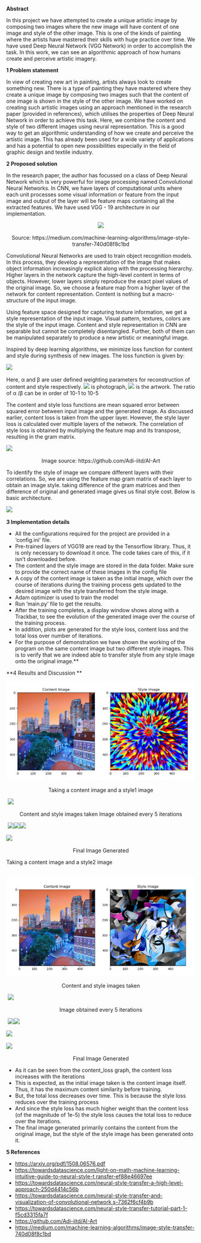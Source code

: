 ﻿**Abstract** 

In this project we have attempted to create a unique artistic image by composing two images where the new image will have content of one image and style of the other image. This is one of the kinds of painting where the artists have mastered their skills with huge practice over time. We have used Deep Neural Network (VGG Network) in order to accomplish the task. In this work, we can see an algorithmic approach of how humans create and perceive artistic imagery. 

**1    Problem statement** 

In view of creating new art in painting, artists always look to create something new. There is a type of painting they have mastered where they create a unique image by composing two  images such that the content of one image is shown in the style of the other image. We have worked on creating such artistic images using an approach mentioned in the research paper (provided in references), which utilises the properties of Deep Neural Network in order to achieve this task. Here, we combine the content and style of  two  different  images  using  neural  representation.  This  is  a  good  way  to  get  an  algorithmic understanding of how we create and perceive the artistic image.  This has already been used for a wide variety of applications and has a potential to open new possibilities especially in the field of graphic design and textile industry. 

**2    Proposed solution** 

In the research paper, the author has focussed on a class of Deep Neural Network which is very powerful for image processing named Convolutional Neural Networks. In CNN, we have layers of computational units where each unit processes some visual information or feature from the input image and output of the layer will be feature maps containing all the extracted features. We have used VGG - 19 architecture in our implementation. 

<center>

![](Project%20Report.001.png)

</center>

<center>Source: https://medium.com/machine-learning-algorithms/image-style-transfer-740d08f8c1bd </center>

Convolutional Neural Networks are used to train object recognition models. In this process, they develop a  representation  of  the  image  that  makes  object  information  increasingly  explicit  along  with  the processing hierarchy. Higher layers in the network capture the high-level content in terms of objects. However, lower layers simply reproduce the exact pixel values of the original image. So, we choose a feature map from a higher layer of the network for content representation. Content is nothing but a macro-structure of the input image.  

Using feature space designed for capturing texture information, we get a style representation of the input image. Visual pattern, textures, colors are the style of the input image. Content and style representation in CNN are separable but cannot be completely disentangled. Further, both of them can be manipulated separately to produce a new artistic or meaningful image.  

Inspired by deep learning algorithms, we minimize loss function for content and style during synthesis of new images. The loss function is given by: 

![](Project%20Report.002.png)

Here, α and β are user defined weighting parameters for reconstruction of content and style respectively. ![](Project%20Report.003.png) is photograph, ![](Project%20Report.004.png) is the artwork. The ratio of α /β can be in order of 10-1 to 10-5 

The content and style loss functions are mean squared error between squared error between input image and the generated image.  As discussed earlier, content loss is taken from the upper layer. However, the style layer loss is calculated over multiple layers of the network. The correlation of style loss is obtained by multiplying the feature map and its transpose, resulting in the gram matrix.  

![](Project%20Report.005.png)

<center> Image source: https://github.com/Adi-iitd/AI-Art </center>

To identify the style of image we compare different layers with their correlations. So, we are using the feature map gram matrix of each layer to obtain an image style. taking difference of the gram matrices and then difference of original and generated image gives us final style cost. Below is basic architecture. 

![](Project%20Report.006.png)

**3    Implementation details** 

- All the configurations required for the project are provided in a ‘config.ini’ file. 
- Pre-trained  layers  of  VGG19  are  read by the Tensorflow library. Thus, it is only necessary to download it once. The code takes care of this, if it isn’t downloaded before. 
- The content and the style image are stored in the data folder. Make sure to provide the correct name of these images in the config file 
- A copy of the content image is taken as the initial image, which over the course of iterations during the training process gets updated to the desired image with the style transferred from the style image. 
- Adam optimizer is used to train the model 
- Run ‘main.py’ file to get the results. 
- After the training completes, a display window shows along with a Trackbar, to see the evolution of the generated image over the course of the training process. 
- In addition, plots are generated for the style loss, content loss and the total loss over number of iterations. 
- For  the  purpose  of demonstration we have shown the working of the program on the same content image but two different style images. This is to verify that we are indeed able to transfer style from any style image onto the original image.** 

**4   Results and Discussion **

![](Project%20Report.007.png)

<center> Taking a content image and a style1 image </center>

​											 ![](Project%20Report.008.png)

<center> Content and style images taken Image obtained every 5 iterations </center>



​								![](Project%20Report.009.png)![](Project%20Report.010.png)![](Project%20Report.012.png)



![](Project%20Report.013.png)

<center> Final Image Generated </center>



Taking a content image and a style2 image

​																	 ![](Project%20Report.014.png)

<center> Content and style images taken </center>

​										 ![](Project%20Report.015.png)

<center> Image obtained every 5 iterations </center>

​															![](Project%20Report.016.png)![](Project%20Report.017.png)

![](Project%20Report.018.png)

![](Project%20Report.019.png)

<center> Final Image Generated </center>



- As it can be seen from the content\_loss graph, the content loss increases with the iterations 
- This is expected, as the initial image taken is the content image itself. Thus, it has the maximum content similarity before training.  
- But, the total loss decreases over time. This is because the style loss reduces over the training process 
- And since the style loss has much higher weight than the content loss (of the magnitude of 1e-5) the style loss causes the total loss to reduce over the iterations. 
- The final image generated primarily contains the content from the original image, but the style of the style image has been generated onto it. 

**5   References** 

- <https://arxiv.org/pdf/1508.06576.pdf>  
- [https://towardsdatascience.com/light-on-math-machine-learning-intuitive-guide-to-neural-style-t ransfer-ef88e46697ee](https://towardsdatascience.com/light-on-math-machine-learning-intuitive-guide-to-neural-style-transfer-ef88e46697ee)  
- <https://towardsdatascience.com/neural-style-transfer-a-high-level-approach-250d4414c56b>  
- [https://towardsdatascience.com/neural-style-transfer-and-visualization-of-convolutional-network s-7362f6cf4b9b](https://towardsdatascience.com/neural-style-transfer-and-visualization-of-convolutional-networks-7362f6cf4b9b)  
- <https://towardsdatascience.com/neural-style-transfer-tutorial-part-1-f5cd3315fa7f>  
- <https://github.com/Adi-iitd/AI-Art> 
- <https://medium.com/machine-learning-algorithms/image-style-transfer-740d08f8c1bd>  
